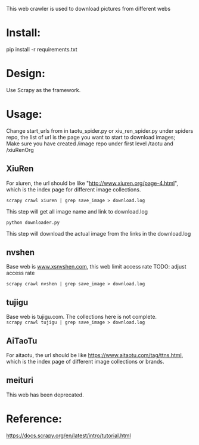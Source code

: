 This web crawler is used to download pictures from different webs

# Install:
pip install -r requirements.txt

# Design:
Use Scrapy as the framework.

# Usage:
Change start_urls from in taotu_spider.py or xiu_ren_spider.py under spiders repo,
the list of url is the page you want to start to download images;  
Make sure you have created /image repo under first level /taotu and /xiuRenOrg

## XiuRen
For xiuren, the url should be like "http://www.xiuren.org/page-4.html", which is the index page
for different image collections.
```
scrapy crawl xiuren | grep save_image > download.log
```
This step will get all image name and link to download.log
```
python downloader.py
```
This step will download the actual image from the links in the download.log

## nvshen
Base web is www.xsnvshen.com, this web limit access rate
TODO: adjust access rate
```
scrapy crawl nvshen | grep save_image > download.log
```

## tujigu
Base web is tujigu.com. The collections here is not complete.  
```scrapy crawl tujigu | grep save_image > download.log```

## AiTaoTu
For aitaotu, the url should be like https://www.aitaotu.com/tag/ttns.html, which is the index page
of different image collections or brands.

## meituri
This web has been deprecated.

# Reference:
https://docs.scrapy.org/en/latest/intro/tutorial.html